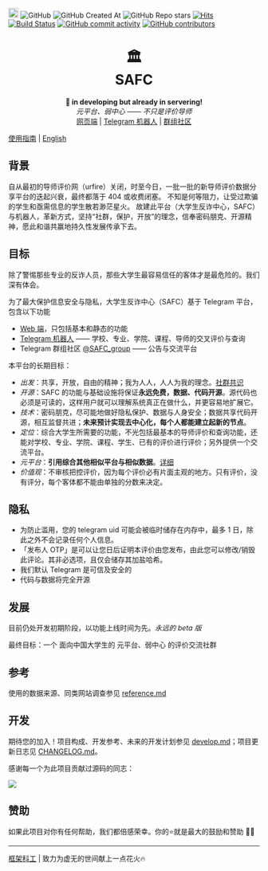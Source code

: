 [<img src="https://api.gitsponsors.com/api/badge/img?id=685096188" height="20">](https://api.gitsponsors.com/api/badge/link?p=HNnVIAYtDk6Q8P0B9KDyRlGc/MWFCkqf3nGDuitPmZebtIiIBP9989R/s5F7dfdG0CDRZA3r0LqOv2tSRfuFMANqjru6bWCkqZs8zPjpJDwfawZRwpq4WSA3GlmaayD7qXIy9lhq0LTukrGgkVXMIQ==)
![GitHub](https://img.shields.io/github/license/framist/SAFC-bot?style=flat-square)
![GitHub Created At](https://img.shields.io/github/created-at/framist/SAFC-bot?style=flat-square&color=lightgrey)
![GitHub Repo stars](https://img.shields.io/github/stars/framist/SAFC-bot?style=flat-square)
[![Hits](https://hits.seeyoufarm.com/api/count/incr/badge.svg?url=https%3A%2F%2Fframist.github.io%2Fsafc%2F&count_bg=%23E83E8C&title_bg=%23555555&icon=&icon_color=%23E7E7E7&title=views&edge_flat=true)](https://hits.seeyoufarm.com)
[![Build Status](https://img.shields.io/github/actions/workflow/status/framist/SAFC-bot/ci.yml?branch=main&style=flat-square)](https://github.com/framist/SAFC-bot/actions)
[![GitHub commit activity](https://img.shields.io/github/commit-activity/y/framist/SAFC-bot?style=flat-square)](https://github.com/framist/SAFC-bot/graphs/commit-activity)
[![GitHub contributors](https://img.shields.io/github/contributors/framist/SAFC-bot?style=flat-square)](https://github.com/framist/SAFC-bot/graphs/contributors)




<div align="center">
  <h1>🏛️<br/>SAFC</h1>
  <b>🧪 in developing but already in servering!</b><br/>
  <i>元平台、弱中心 —— 不只是评价导师</i><br/>
  <!-- <a href="https://t.me/SAFC_bot"><del>Telegram 机器人</del></a> | --> 
  <a href="https://safc-web.vercel.app/">网页端</a> |
  <a href="https://t.me/SAFC_bak_bot">Telegram 机器人</a> |
  <a href="https://t.me/SAFC_group">群组社区</a><br/> 
</div>



[使用指南](doc/usage.md) | [English](doc/README_en.md)

## 背景

自从最初的导师评价网（urfire）关闭，时至今日，一批一批的新导师评价数据分享平台的迭起兴衰，最终都落于 404 或收费闭塞。
不知是何等阻力，让受过欺骗的学生和亟需信息的学生散若渺茫星火。
故建此平台（大学生反诈中心，SAFC）与机器人，革新方式，坚持“社群，保护，开放”的理念，信奉密码朋克、开源精神，愿此和谐共赢地持久性发展传承下去。

## 目标

除了警惕那些专业的反诈人员，那些大学生最容易信任的客体才是最危险的。我们深有体会。

为了最大保护信息安全与隐私，大学生反诈中心（SAFC）基于 Telegram 平台，包含以下功能

* [Web 端](doc/usage.md#web-端列表)，只包括基本和静态的功能
* [Telegram 机器人](doc/usage.md#telegram-bot-列表) —— 学校、专业、学院、课程、导师的交叉评价与查询
* Telegram 群组社区 [@SAFC_group](https://t.me/SAFC_group) —— 公告与交流平台

本平台的长期目标：

* _出发_：共享，开放，自由的精神；我为人人，人人为我的理念。[社群共识](doc/community.md)
* _开源_：SAFC 的功能与基础设施将保证**永远免费，数据、代码开源**。源代码也必须是可读的，这样用户就可以理解系统真正在做什么，并更容易地扩展它。
* _技术_：密码朋克，尽可能地做好隐私保护、数据与人身安全；数据共享代码开源，相互监督共进；**未来预计实现去中心化，每个人都能建立起新的节点**。
* _定位_：综合大学生所需要的功能，不光包括最基本的导师评价和查询功能，还能对学校、专业、学院、课程、学生、已有的评价进行评价；另外提供一个交流平台。
* _元平台_：**引用综合其他相似平台与相似数据**。[详细](doc/meta.md)
* _价值观_：不审核把控评价，因为每个评价必有片面主观的地方。只有评价，没有评分，每个客体都不能由单独的分数来决定。

## 隐私

- 为防止滥用，您的 telegram uid 可能会被临时储存在内存中，最多 1 日，除此之外不会记录任何个人信息。
- 「发布人 OTP」是可以让您日后证明本评价由您发布，由此您可以修改/销毁此评论。其非必选项，且仅会储存其加盐哈希。
- 我们默认 Telegram 是可信及安全的
- 代码与数据将完全开源


## 发展

目前仍处开发初期阶段，以功能上线时间为先。*永远的 beta 版*

最终目标：一个 面向中国大学生的 元平台、弱中心 的评价交流社群

## 参考

使用的数据来源、同类网站调查参见 [reference.md](doc/reference.md) 

## 开发

期待您的加入！项目构成、开发参考、未来的开发计划参见 [develop.md](doc/develop.md)；项目更新日志见 [CHANGELOG.md](CHANGELOG.md)。

感谢每一个为此项目贡献过源码的同志：

<a href="https://github.com/framist/SAFC-bot/contributors">
  <img src="https://contrib.rocks/image?repo=framist/SAFC-bot" />
</a>

## 赞助

如果此项目对你有任何帮助，我们都倍感荣幸。你的⭐就是最大的鼓励和赞助 🌟✨

---



[框架科工](https://craft.framist.top/) | 致力为虚无的世间献上一点花火🔥

